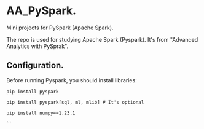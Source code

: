 # AA_PySpark.
Mini projects for PySpark (Apache Spark).

The repo is used for studying Apache Spark (Pyspark). It's from "Advanced Analytics with PySprak".

## Configuration.

Before running Pyspark, you should install libraries:

```
pip install pyspark

pip install pyspark[sql, ml, mlib] # It's optional

pip install numpy==1.23.1

``
